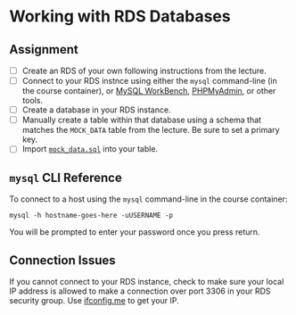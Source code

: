 # Working with RDS Databases

## Assignment

- [ ] Create an RDS of your own following instructions from the lecture.
- [ ] Connect to your RDS instnce using either the `mysql` command-line (in the course container), or [MySQL WorkBench](https://dev.mysql.com/downloads/workbench/), [PHPMyAdmin](https://phpmyadmin.uvadcos.io/), or other tools.
- [ ] Create a database in your RDS instance.
- [ ] Manually create a table within that database using a schema that matches the `MOCK_DATA` table from the lecture. Be sure to set a primary key.
- [ ] Import [`mock_data.sql`](mock_data.sql) into your table.

## `mysql` CLI Reference

To connect to a host using the `mysql` command-line in the course container:

```
mysql -h hostname-goes-here -uUSERNAME -p
```

You will be prompted to enter your password once you press return.

## Connection Issues

If you cannot connect to your RDS instance, check to make sure your local IP address is allowed to make
a connection over port 3306 in your RDS security group. Use [ifconfig.me](http://ifconfig.me/) to get your IP.
